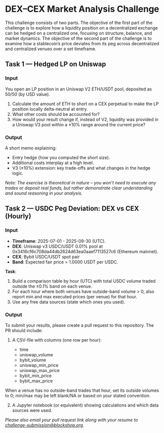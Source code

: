 # DEX–CEX Market Analysis Challenge

This challenge consists of two parts. The objective of the first part of the challenge is to explore how a liquidity position on a decentralized exchange can be hedged on a centralized one, focusing on structure, balance, and market dynamics. The objective of the second part of the challenge is to examine how a stablecoin’s price deviates from its peg across decentralized and centralized venues over a set timeframe.

## Task 1 — Hedged LP on Uniswap

### Input

You open an LP position in an Uniswap V2 ETH/USDT pool, deposited as 50/50 (by USD value).
1. Calculate the amount of ETH to short on a CEX perpetual to make the LP position locally delta-neutral at entry.
2. What other costs should be accounted for?
3. How would your result change if, instead of V2, liquidity was provided in a Uniswap V3 pool within a ±10% range around the current price?

### Output

A short memo explaining:

- Entry hedge (how you computed the short size).
- Additional costs interplay at a high level.
- V3 (±10%) extension: key trade-offs and what changes in the hedge logic.

*Note: The exercise is theoretical in nature – you won’t need to execute any trades or deposit real funds, but rather demonstrate clear understanding and sound reasoning in your analysis.*

## Task 2 — USDC Peg Deviation: DEX vs CEX (Hourly)

### Input

- **Timeframe**: 2025-07-01 - 2025-09-30 (UTC).
- **DEX**: Uniswap v3 USDC/USDT 0.01% pool at 0x3416cf6c708da44db2624d63ea0aaef7113527c6 (Ethereum mainnet).
- **CEX**: Bybit USDC/USDT spot pair
- **Band**: Expected fair price = 1.0000 USDT per USDC.

**Task**:

1. Build a comparison table by hour (UTC) with total USDC volume traded outside the ±0.1% band on each venue.
2. For each hour where both venues have outside-band volume > 0, also report min and max executed prices (per venue) for that hour.
3. Use any free data sources (state which ones you used).

### Output

To submit your results, please create a pull request to this repository. The PR should include:

1. A CSV-file with columns (one row per hour):

     - time
     - uniswap_volume
     - bybit_volume
     - uniswap_min_price
     - uniswap_max_price
     - bybit_min_price
     - bybit_max_price

When a venue has no outside-band trades that hour, set its outside volumes to 0; min/max may be left blank/NA or based on your stated convention.

2. A Jupyter notebook (or equivalent) showing calculations and which data sources were used.

_Please also email your pull request link along with your resume to challenge-submission@blockshop.org._
